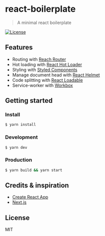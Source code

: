 # react-boilerplate

> A minimal react boilerplate

[![License](https://badgen.net/github/license/alexandernanberg/react-boilerplate)](https://github.com/alexandernanberg/react-boilerplate/blob/master/license)

## Features
- Routing with [Reach Router](https://github.com/reach/router)
- Hot loading with [React Hot Loader](https://github.com/gaearon/react-hot-loader)
- Styling with [Styled Components](https://github.com/styled-components/styled-components)
- Manage document head with [React Helmet](https://github.com/nfl/react-helmet)
- Code splitting with [React Loadable](https://github.com/thejameskyle/react-loadable)
- Service-worker with [Workbox](https://github.com/GoogleChrome/workbox)

## Getting started
### Install
```bash
$ yarn install
```

### Development
```bash
$ yarn dev
```

### Production
```bash
$ yarn build && yarn start
```

## Credits & inspiration
- [Create React App](https://github.com/facebookincubator/create-react-app)
- [Next.js](https://github.com/zeit/next.js/)

## License 
MIT
